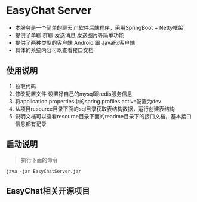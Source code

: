 # EasyChat Server

* 本服务是一个简单的聊天im软件后端程序，采用SpringBoot + Netty框架
* 提供了单聊 群聊 发送消息 发送图片等简单功能
* 提供了两种类型的客户端 Android 跟 JavaFx客户端
* 具体的系统内容可以查看接口文档

## 使用说明
1. 拉取代码
2. 修改配置文件 设置好自己的mysql跟redis服务信息
3. 将application.properties中的spring.profiles.active配置为dev
4. 从项目resource目录下面的sql目录获取表结构数据，运行创建表结构
5. 说明文档可以查看resource目录下面的readme目录下的接口文档，基本接口信息都有记录

## 启动说明

> 执行下面的命令
``` dos
java -jar EasyChatServer.jar
```

## EasyChat相关开源项目

